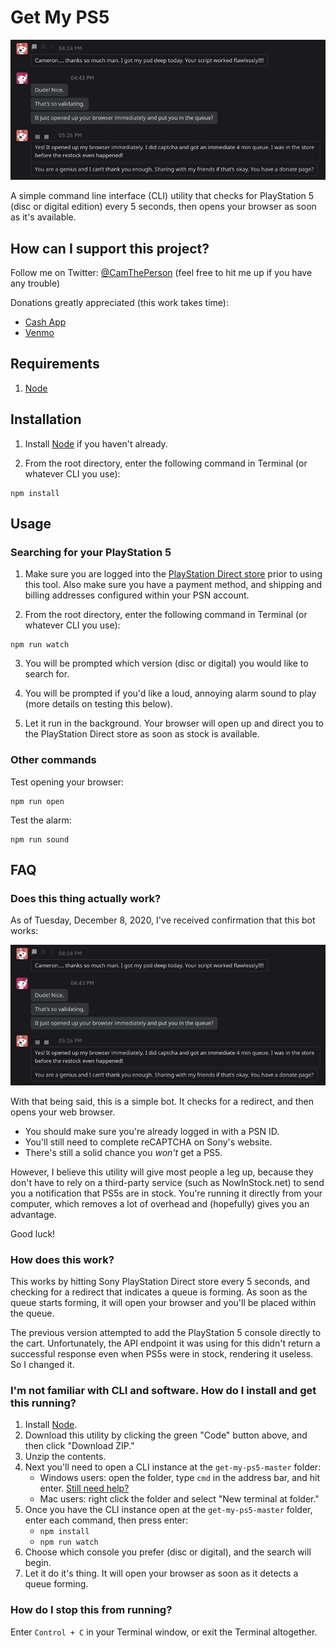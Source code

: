 # Get My PS5

![Reddit conversation](./bot-validation.jpg)

A simple command line interface (CLI) utility that checks for PlayStation 5 (disc or digital edition) every 5 seconds, then opens your browser as soon as it's available.

## How can I support this project?

Follow me on Twitter: [@CamThePerson](https://twitter.com/CamThePerson) (feel free to hit me up if you have any trouble)

Donations greatly appreciated (this work takes time):
* [Cash App](https://cash.app/$CamThePerson)
* [Venmo](https://venmo.com/Cameron-Hermens-1)

## Requirements

1. [Node](https://nodejs.org/en/)

## Installation

1. Install [Node](https://nodejs.org/en/) if you haven't already.

2. From the root directory, enter the following command in Terminal (or whatever CLI you use):
```
npm install
```

## Usage

### Searching for your PlayStation 5

1. Make sure you are logged into the [PlayStation Direct store](https://direct.playstation.com/en-us/hardware) prior to using this tool. Also make sure you have a payment method, and shipping and billing addresses configured within your PSN account.

2. From the root directory, enter the following command in Terminal (or whatever CLI you use):
```
npm run watch
```
3. You will be prompted which version (disc or digital) you would like to search for.

4. You will be prompted if you'd like a loud, annoying alarm sound to play (more details on testing this below).

5. Let it run in the background. Your browser will open up and direct you to the PlayStation Direct store as soon as stock is available.


### Other commands
Test opening your browser:
```
npm run open
```
Test the alarm:
```
npm run sound
```

## FAQ

### Does this thing actually work?

As of Tuesday, December 8, 2020, I've received confirmation that this bot works:

![Reddit conversation](./bot-validation.jpg)

With that being said, this is a simple bot. It checks for a redirect, and then opens your web browser. 
* You should make sure you're already logged in with a PSN ID.
* You'll still need to complete reCAPTCHA on Sony's website.
* There's still a solid chance you _won't_ get a PS5.

However, I believe this utility will give most people a leg up, because they don't have to rely on a third-party service (such as NowInStock.net) to send you a notification that PS5s are in stock. You're running it directly from your computer, which removes a lot of overhead and (hopefully) gives you an advantage.

Good luck!

### How does this work?

This works by hitting Sony PlayStation Direct store every 5 seconds, and checking for a redirect that indicates a queue is forming. As soon as the queue starts forming, it will open your browser and you'll be placed within the queue.

The previous version attempted to add the PlayStation 5 console directly to the cart. Unfortunately, the API endpoint it was using for this didn't return a successful response even when PS5s were in stock, rendering it useless. So I changed it.

### I'm not familiar with CLI and software. How do I install and get this running?

1. Install [Node](https://nodejs.org/en/).
1. Download this utility by clicking the green "Code" button above, and then click "Download ZIP."
1. Unzip the contents.
1. Next you'll need to open a CLI instance at the `get-my-ps5-master` folder:
    * Windows users: open the folder, type `cmd` in the address bar, and hit enter. [Still need help?](https://www.itechtics.com/open-command-window-folder/#:~:text=You%20can%20open%20a%20command,be%20opened%20in%20the%20folder.)
    * Mac users: right click the folder and select "New terminal at folder."
1. Once you have the CLI instance open at the `get-my-ps5-master` folder, enter each command, then press enter:
    * `npm install`
    * `npm run watch`
1. Choose which console you prefer (disc or digital), and the search will begin.
1. Let it do it's thing. It will open your browser as soon as it detects a queue forming.

### How do I stop this from running?

Enter `Control + C` in your Terminal window, or exit the Terminal altogether.